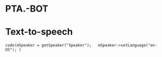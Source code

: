 # PTA.-BOT
# Text-to-speech
`code(mSpeaker = getSpeaker("Speaker");  
mSpeaker->setLanguage("en-US");
)`
